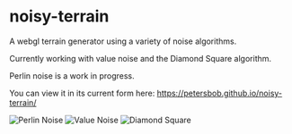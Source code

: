 # noisy-terrain
A webgl terrain generator using a variety of noise algorithms.

Currently working with value noise and the Diamond Square algorithm.

Perlin noise is a work in progress.

You can view it in its current form here: https://petersbob.github.io/noisy-terrain/

![Perlin Noise](http://petersbob.github.io/images/perlin-noise.png)
![Value Noise](http://petersbob.github.io/images/value-noise.png)
![Diamond Square](http://petersbob.github.io/images/diamond-square.png)
